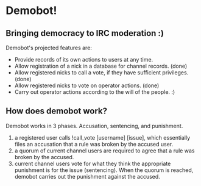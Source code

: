 # Demobot!
## Bringing democracy to IRC moderation :)

Demobot's projected features are:

* Provide records of its own actions to users at any time.
* Allow registration of a nick in a database for channel records. (done)
* Allow registered nicks to call a vote, if they have sufficient privileges. (done)
* Allow registered nicks to vote on operator actions. (done)
* Carry out operator actions according to the will of the people. :)

## How does demobot work?
Demobot works in 3 phases. Accusation, sentencing, and punishment.

1. a registered user calls !call_vote [username] [issue], which essentially files an accusation that a rule was broken by the accused user.
2. a quorum of current channel users are required to agree that a rule was broken by the accused.
3. current channel users vote for what they think the appropriate punishment is for the issue (sentencing). When the quorum is reached, demobot carries out the punishment against the accused. 
